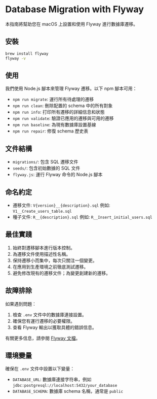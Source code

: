 # Database Migration with Flyway

本指南將幫助您在 macOS 上設置和使用 Flyway 進行數據庫遷移。

## 安裝

```bash
brew install flyway
flyway -v
```

## 使用

我們使用 Node.js 腳本來管理 Flyway 遷移。以下 npm 腳本可用：

- `npm run migrate`: 運行所有待處理的遷移
- `npm run clean`: 刪除配置的 schema 中的所有對象
- `npm run info`: 打印所有遷移的詳細信息和狀態
- `npm run validate`: 驗證已應用的遷移與可用的遷移
- `npm run baseline`: 為現有數據庫設置基線
- `npm run repair`: 修復 schema 歷史表

## 文件結構

- `migrations/`: 包含 SQL 遷移文件
- `seeds/`: 包含初始數據的 SQL 文件
- `flyway.js`: 運行 Flyway 命令的 Node.js 腳本

## 命名約定

- 遷移文件: `V{version}__{description}.sql`
  例如: `V1__Create_users_table.sql`
- 種子文件: `R__{description}.sql`
  例如: `R__Insert_initial_users.sql`

## 最佳實踐

1. 始終對遷移腳本進行版本控制。
2. 為遷移文件使用描述性名稱。
3. 保持遷移小而集中，每次只關注一個變更。
4. 在應用到生產環境之前徹底測試遷移。
5. 避免修改現有的遷移文件；為變更創建新的遷移。

## 故障排除

如果遇到問題：

1. 檢查 `.env` 文件中的數據庫連接設置。
2. 確保您有運行遷移的必要權限。
3. 查看 Flyway 輸出以獲取具體的錯誤信息。

有關更多信息，請參閱 [Flyway 文檔](https://flywaydb.org/documentation/)。

## 環境變量

確保在 `.env` 文件中設置以下變量：

- `DATABASE_URL`: 數據庫連接字符串，例如 `jdbc:postgresql://localhost:5432/your_database`
- `DATABASE_SCHEMA`: 數據庫 schema 名稱，通常是 `public`
